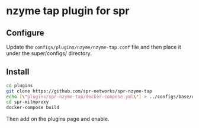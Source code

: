 # nzyme tap plugin for spr


## Configure 

Update the `configs/plugins/nzyme/nzyme-tap.conf` file and then place it under the super/configs/ directory. 

## Install

```bash
cd plugins
git clone https://github.com/spr-networks/spr-nzyme-tap
echo [\"plugins/spr-nzyme-tap/docker-compose.yml\"] > ../configs/base/custom_compose_paths.json
cd spr-mitmproxy
docker-compose build
```

Then add on the plugins page and enable. 
